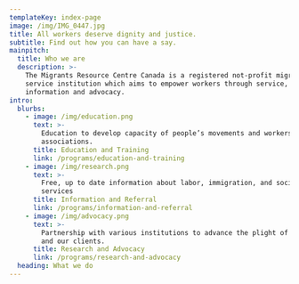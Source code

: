 ```yaml
---
templateKey: index-page
image: /img/IMG_0447.jpg
title: All workers deserve dignity and justice.
subtitle: Find out how you can have a say.
mainpitch:
  title: Who we are
  description: >-
    The Migrants Resource Centre Canada is a registered not-profit migrant
    service institution which aims to empower workers through service,
    information and advocacy.
intro:
  blurbs:
    - image: /img/education.png
      text: >-
        Education to develop capacity of people’s movements and workers
        associations.
      title: Education and Training
      link: /programs/education-and-training
    - image: /img/research.png
      text: >-
        Free, up to date information about labor, immigration, and social
        services
      title: Information and Referral
      link: /programs/information-and-referral
    - image: /img/advocacy.png
      text: >-
        Partnership with various institutions to advance the plight of workers
        and our clients.
      title: Research and Advocacy
      link: /programs/research-and-advocacy
  heading: What we do
---
```

